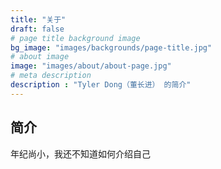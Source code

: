 ```yaml
---
title: "关于"
draft: false
# page title background image
bg_image: "images/backgrounds/page-title.jpg"
# about image
image: "images/about/about-page.jpg"
# meta description
description : "Tyler Dong（董长进） 的简介"
---
```


## 简介

年纪尚小，我还不知道如何介绍自己
